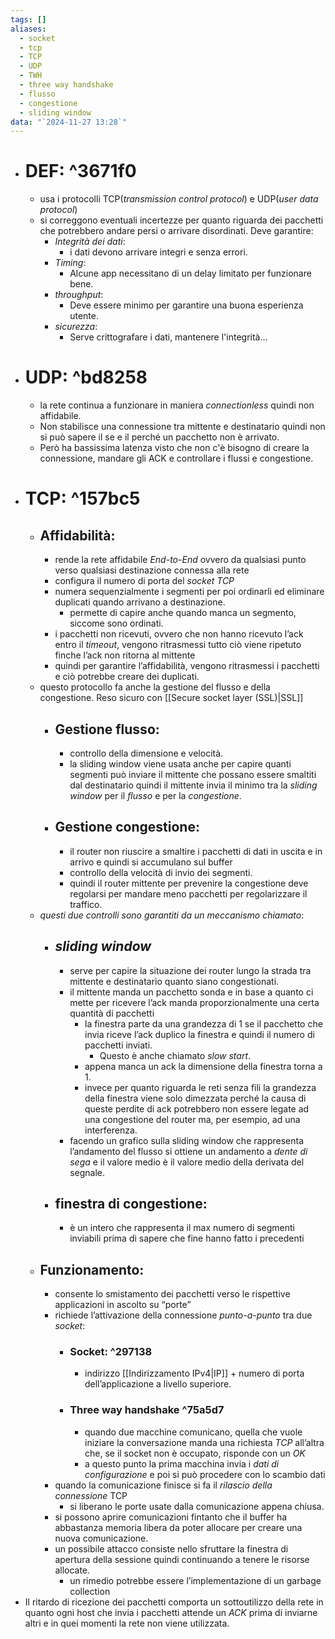 ```yaml
---
tags: []
aliases:
  - socket
  - tcp
  - TCP
  - UDP
  - TWH
  - three way handshake
  - flusso
  - congestione
  - sliding window
data: "`2024-11-27 13:28`"
---
```

- # DEF: ^3671f0
	- usa i protocolli TCP(_transmission control protocol_) e UDP(_user data protocol_)
	- si correggono eventuali incertezze per quanto riguarda dei pacchetti che potrebbero andare persi o arrivare disordinati. Deve garantire:
		- _Integrità dei dati_:
			- i dati devono arrivare integri e senza errori.
		- _Timing_:
			- Alcune app necessitano di un delay limitato per funzionare bene.
		- _throughput_:
			- Deve essere minimo per garantire una buona esperienza utente.
		- _sicurezza_:
			- Serve crittografare i dati, mantenere l'integrità...
- # UDP: ^bd8258
	- la rete continua a funzionare in maniera _connectionless_ quindi non affidabile.
	- Non stabilisce una connessione tra mittente e destinatario quindi non si può sapere il se e il perché un pacchetto non è arrivato.
	- Però ha bassissima latenza visto che non c'è bisogno di creare la connessione, mandare gli ACK e controllare i flussi e congestione.
- # TCP: ^157bc5
	- ## Affidabilità:
		- rende la rete affidabile _End-to-End_ ovvero da qualsiasi punto verso qualsiasi destinazione connessa alla rete 
		- configura il numero di porta del _socket TCP_
		- numera sequenzialmente i segmenti per poi ordinarli ed eliminare duplicati quando arrivano a destinazione.
			- permette di capire anche quando manca un segmento, siccome sono ordinati. 
		- i pacchetti non ricevuti, ovvero che non hanno ricevuto l’ack entro il _timeout_, vengono ritrasmessi tutto ciò viene ripetuto finche l’ack non ritorna al mittente 
		- quindi per garantire l’affidabilità, vengono ritrasmessi i pacchetti e ciò potrebbe creare dei duplicati.
	- questo protocollo fa anche la gestione del flusso e della congestione. Reso sicuro con [[Secure socket layer (SSL)|SSL]]
		- ## Gestione flusso:
			- controllo della dimensione e velocità.
			- la sliding window viene usata anche per capire quanti segmenti può inviare il mittente che possano essere smaltiti dal destinatario quindi il mittente invia il minimo tra la _sliding window_ per il _flusso_ e per la _congestione_.
		- ## Gestione congestione:
			- il router non riuscire a smaltire i pacchetti di dati in uscita e in arrivo e quindi si accumulano sul buffer 
			- controllo della velocità di invio dei segmenti.
			- quindi il router mittente per prevenire la congestione deve regolarsi per mandare meno pacchetti per regolarizzare il traffico.
	- _questi due controlli sono garantiti da un meccanismo chiamato_:
		- ## _sliding window_
			- serve per capire la situazione dei router lungo la strada tra mittente e destinatario quanto siano congestionati.
			- il mittente manda un pacchetto sonda e in base a quanto ci mette per ricevere l’ack manda proporzionalmente una certa quantità di pacchetti 
				- la finestra parte da una grandezza di 1 se il pacchetto che invia riceve l’ack duplico la finestra e quindi il numero di pacchetti inviati.
					- Questo è anche chiamato _slow start_.
				- appena manca un ack la dimensione della finestra torna a 1.
				- invece per quanto riguarda le reti senza fili la grandezza della finestra viene solo dimezzata perché la causa di queste perdite di ack potrebbero non essere legate ad una congestione del router ma, per esempio, ad una interferenza.
			- facendo un grafico sulla sliding window che rappresenta l’andamento del flusso si ottiene un andamento a _dente di sega_ e il valore medio è il valore medio della derivata del segnale.
		- ## finestra di congestione:
			- è un intero che rappresenta il max numero di segmenti inviabili prima di sapere che fine hanno fatto i precedenti
	- ## Funzionamento:
		- consente lo smistamento dei pacchetti verso le rispettive applicazioni in ascolto su “porte”
		- richiede l’attivazione della connessione _punto-a-punto_ tra due _socket_:
			- ### Socket: ^297138
				- indirizzo [[Indirizzamento IPv4|IP]] + numero di porta dell’applicazione a livello superiore.
			- ### Three way handshake ^75a5d7
				- quando due macchine comunicano, quella che vuole iniziare la conversazione manda una richiesta _TCP_ all’altra che, se il socket non è occupato, risponde con un _OK_ 
				- a questo punto la prima macchina invia i _dati di configurazione_ e poi si può procedere con lo scambio dati
		- quando la comunicazione finisce si fa il _rilascio della connessione_ TCP 
			- si liberano le porte usate dalla comunicazione appena chiusa.
		- si possono aprire comunicazioni fintanto che il buffer ha abbastanza memoria libera da poter allocare per creare una nuova comunicazione.
		- un possibile attacco consiste nello sfruttare la finestra di apertura della sessione quindi continuando a tenere le risorse allocate.
			- un rimedio potrebbe essere l’implementazione di un garbage collection  
- Il ritardo di ricezione dei pacchetti comporta un sottoutilizzo della rete in quanto ogni host che invia i pacchetti  attende un _ACK_ prima di inviarne altri e in quei momenti la rete non viene utilizzata.
